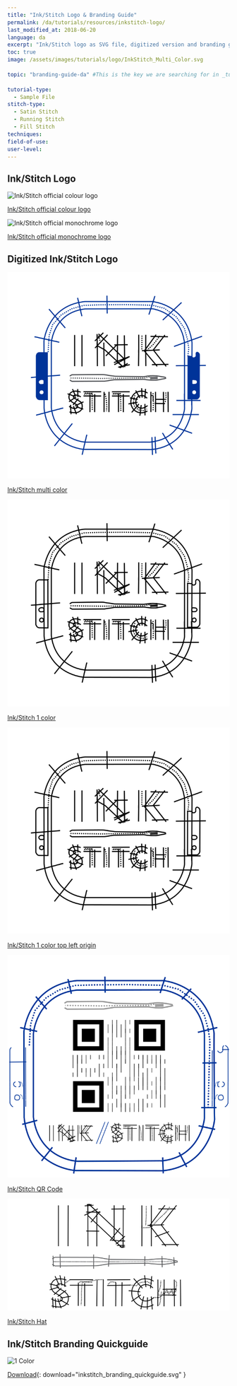 ```yaml
---
title: "Ink/Stitch Logo & Branding Guide"
permalink: /da/tutorials/resources/inkstitch-logo/
last_modified_at: 2018-06-20
language: da
excerpt: "Ink/Stitch logo as SVG file, digitized version and branding guide."
toc: true
image: /assets/images/tutorials/logo/InkStitch_Multi_Color.svg

topic: "branding-guide-da" #This is the key we are searching for in _tutorials/002-001-branding-guide.md. It serves to include this file to the tutorial navigation.

tutorial-type:
  - Sample File
stitch-type:
  - Satin Stitch
  - Running Stitch
  - Fill Stitch
techniques:
field-of-use:
user-level: 
---
```

## Ink/Stitch Logo

<div class="feature__wrapper logo__gallery">
  <div class="feature__item">
    <div class="archive__item-teaser">
      <img src="/assets/images/tutorials/logo/inkstitch_colour_logo.svg" alt="Ink/Stitch official colour logo">
    </div>
    <div class="archive__item-body">
      <div class="archive__item-excerpt">
        <p><a href="/assets/images/tutorials/logo/inkstitch_colour_logo.svg">Ink/Stitch official colour logo</a></p>
      </div>
    </div>
  </div>
  <div class="feature__item">
    <div class="archive__item-teaser">
      <img src="/assets/images/tutorials/logo/inkstitch_official_logo.svg" alt="Ink/Stitch official monochrome logo">
    </div>
    <div class="archive__item-body">
      <div class="archive__item-excerpt">
        <p><a href="/assets/images/tutorials/logo/inkstitch_official_logo.svg">Ink/Stitch official monochrome logo</a></p>
      </div>
    </div>
  </div>
</div>

## Digitized Ink/Stitch Logo

<div class="feature__wrapper logo__gallery">
  <div class="feature__item">
    <div class="archive__item-teaser">
      <img src="/assets/images/tutorials/logo/InkStitch_Multi_Color.svg" alt="Ink/Stitch multi color">
    </div>
    <div class="archive__item-body">
      <div class="archive__item-excerpt">
        <p><a href="/assets/images/tutorials/logo/InkStitch_Multi_Color.svg">Ink/Stitch multi color</a></p>
      </div>
    </div>
  </div>
  <div class="feature__item">
    <div class="archive__item-teaser">
      <img src="/assets/images/tutorials/logo/InkStitch_1_Color.svg" alt="Ink/Stitch 1 color">
    </div>
    <div class="archive__item-body">
      <div class="archive__item-excerpt">
        <p><a href="/assets/images/tutorials/logo/InkStitch_1_Color.svg">Ink/Stitch 1 color</a></p>
      </div>
    </div>
  </div>
  <div class="feature__item">
    <div class="archive__item-teaser">
      <img src="/assets/images/tutorials/logo/InkStitch_1_Color_Top_Left_Origin.svg" alt="Ink/Stitch 1 color top left origin">
    </div>
    <div class="archive__item-body">
      <div class="archive__item-excerpt">
        <p><a href="/assets/images/tutorials/logo/InkStitch_1_Color_Top_Left_Origin.svg">Ink/Stitch 1 color top left origin</a></p>
      </div>
    </div>
  </div>
  <div class="feature__item">
    <div class="archive__item-teaser">
      <img src="/assets/images/tutorials/logo/InkStitch_Logo_QR_Code_Patch.svg" alt="Ink/Stitch multi color">
    </div>
    <div class="archive__item-body">
      <div class="archive__item-excerpt">
        <p><a href="/assets/images/tutorials/logo/InkStitch_Logo_QR_Code_Patch.svg">Ink/Stitch QR Code</a></p>
      </div>
    </div>
  </div>
  <div class="feature__item">
    <div class="archive__item-teaser">
      <img src="/assets/images/tutorials/logo/Logo_Hat_Embroidery.svg" alt="Ink/Stitch Hat">
    </div>
    <div class="archive__item-body">
      <div class="archive__item-excerpt">
        <p><a href="/assets/images/tutorials/logo/Logo_Hat_Embroidery.svg">Ink/Stitch Hat</a></p>
      </div>
    </div>
  </div>
</div>

## Ink/Stitch Branding Quickguide

![1 Color](/assets/images/tutorials/logo/inkstitch_branding_quickguide.svg)

[Download](/assets/images/tutorials/logo/inkstitch_branding_quickguide.svg){: download="inkstitch_branding_quickguide.svg" }

